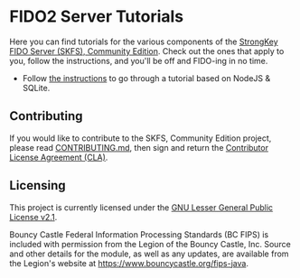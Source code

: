 # FIDO2 Server Tutorials

Here you can find tutorials for the various components of the [StrongKey FIDO Server (SKFS), Community Edition](https://github.com/StrongKey/fido2). Check out the ones that apply to you, follow the instructions, and you'll be off and FIDO-ing in no time.

* Follow [the instructions](node/SKFS_Tutorial.md) to go through a tutorial based on NodeJS & SQLite.

## Contributing
If you would like to contribute to the SKFS, Community Edition project, please read [CONTRIBUTING.md](CONTRIBUTING.md), then sign and return the [Contributor License Agreement (CLA)](https://cla-assistant.io/StrongKey/fido2).

## Licensing
This project is currently licensed under the [GNU Lesser General Public License v2.1](LICENSE).

Bouncy Castle Federal Information Processing Standards (BC FIPS) is included with permission from the Legion of the Bouncy Castle, Inc. Source and other details for the module, as well as any updates, are available from the Legion's website at https://www.bouncycastle.org/fips-java.
